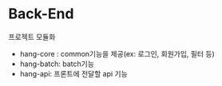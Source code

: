 # Back-End
프로젝트 모듈화
- hang-core : common기능을 제공(ex: 로그인, 회원가입, 필터 등)
- hang-batch: batch기능
- hang-api: 프론트에 전달할 api 기능
